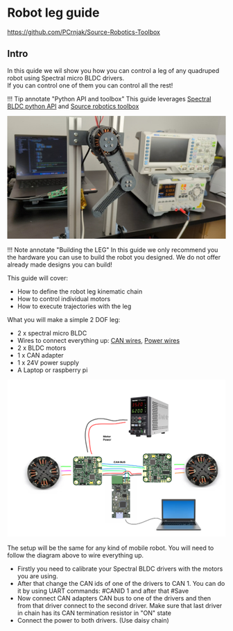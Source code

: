 # Robot leg guide

https://github.com/PCrnjak/Source-Robotics-Toolbox
## **Intro**
In this quide we wil show you how you can control a leg of any quadruped robot using Spectral micro BLDC drivers. <br />If you can control one of them you can control all the rest! <br />

!!! Tip annotate "Python API and toolbox" 
    This guide leverages [Spectral BLDC python API](https://github.com/PCrnjak/Spectral-BLDC-Python/tree/main) and [Source robotics toolbox](https://github.com/PCrnjak/Source-Robotics-Toolbox)


<p align="left"> <img src="../assets/LEG.jpg" alt="drawing" width="800"/> <br /> </p>

!!! Note annotate "Building the LEG" 
    In this guide we only recommend you the hardware you can use to build the robot you designed. We do not offer already made designs you can build!

This guide will cover:

* How to define the robot leg kinematic chain
* How to control individual motors
* How to execute trajectories with the leg

What you will make a simple 2 DOF leg:

* 2 x spectral micro BLDC 
* Wires to connect everything up: [CAN wires](https://source-robotics.com/products/spectral-micro-can-cable), [Power wires](https://source-robotics.com/products/spectral-micro-power-cable)
* 2 x BLDC motors
* 1 x CAN adapter
* 1 x 24V power supply
* A Laptop or raspberry pi

<p align="left"> <img src="../assets/leg_setup.png" alt="drawing" width="800"/> <br /> </p>

The setup will be the same for any kind of mobile robot. You will need to follow the  diagram above to wire everything up.

* Firstly you need to calibrate your Spectral BLDC drivers with the motors you are using. 
* After that change the CAN ids of one of the drivers to CAN 1. You can do it by using UART commands: #CANID 1 and after that #Save
* Now connect CAN adapters CAN bus to one of the drivers and then from that driver connect to the second driver. Make sure that last driver in chain has its CAN termination resistor in "ON" state
* Connect the power to both drivers. (Use daisy chain)
